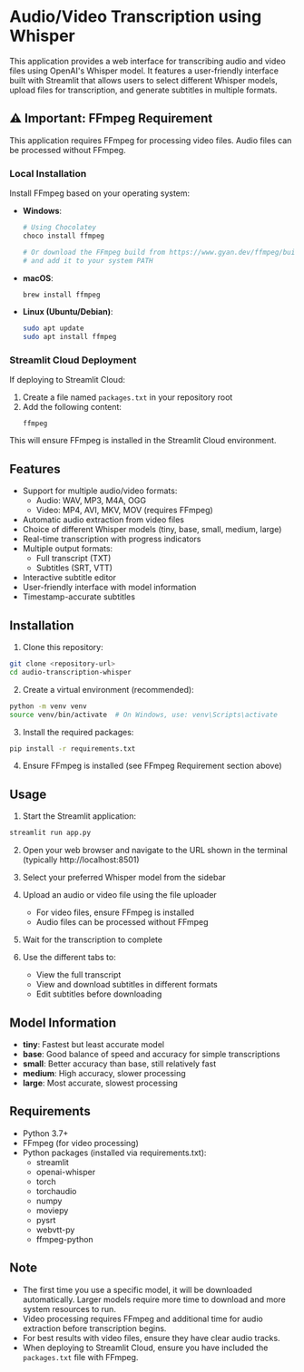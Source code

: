 # Audio/Video Transcription using Whisper

This application provides a web interface for transcribing audio and video files using OpenAI's Whisper model. It features a user-friendly interface built with Streamlit that allows users to select different Whisper models, upload files for transcription, and generate subtitles in multiple formats.

## ⚠️ Important: FFmpeg Requirement

This application requires FFmpeg for processing video files. Audio files can be processed without FFmpeg.

### Local Installation
Install FFmpeg based on your operating system:

- **Windows**:
  ```bash
  # Using Chocolatey
  choco install ffmpeg

  # Or download the FFmpeg build from https://www.gyan.dev/ffmpeg/builds/ 
  # and add it to your system PATH
  ```
- **macOS**:
  ```bash
  brew install ffmpeg
  ```
- **Linux (Ubuntu/Debian)**:
  ```bash
  sudo apt update
  sudo apt install ffmpeg
  ```

### Streamlit Cloud Deployment
If deploying to Streamlit Cloud:
1. Create a file named `packages.txt` in your repository root
2. Add the following content:
   ```
   ffmpeg
   ```
This will ensure FFmpeg is installed in the Streamlit Cloud environment.

## Features

- Support for multiple audio/video formats:
  - Audio: WAV, MP3, M4A, OGG
  - Video: MP4, AVI, MKV, MOV (requires FFmpeg)
- Automatic audio extraction from video files
- Choice of different Whisper models (tiny, base, small, medium, large)
- Real-time transcription with progress indicators
- Multiple output formats:
  - Full transcript (TXT)
  - Subtitles (SRT, VTT)
- Interactive subtitle editor
- User-friendly interface with model information
- Timestamp-accurate subtitles

## Installation

1. Clone this repository:
```bash
git clone <repository-url>
cd audio-transcription-whisper
```

2. Create a virtual environment (recommended):
```bash
python -m venv venv
source venv/bin/activate  # On Windows, use: venv\Scripts\activate
```

3. Install the required packages:
```bash
pip install -r requirements.txt
```

4. Ensure FFmpeg is installed (see FFmpeg Requirement section above)

## Usage

1. Start the Streamlit application:
```bash
streamlit run app.py
```

2. Open your web browser and navigate to the URL shown in the terminal (typically http://localhost:8501)

3. Select your preferred Whisper model from the sidebar

4. Upload an audio or video file using the file uploader
   - For video files, ensure FFmpeg is installed
   - Audio files can be processed without FFmpeg

5. Wait for the transcription to complete

6. Use the different tabs to:
   - View the full transcript
   - View and download subtitles in different formats
   - Edit subtitles before downloading

## Model Information

- **tiny**: Fastest but least accurate model
- **base**: Good balance of speed and accuracy for simple transcriptions
- **small**: Better accuracy than base, still relatively fast
- **medium**: High accuracy, slower processing
- **large**: Most accurate, slowest processing

## Requirements

- Python 3.7+
- FFmpeg (for video processing)
- Python packages (installed via requirements.txt):
  - streamlit
  - openai-whisper
  - torch
  - torchaudio
  - numpy
  - moviepy
  - pysrt
  - webvtt-py
  - ffmpeg-python

## Note

- The first time you use a specific model, it will be downloaded automatically. Larger models require more time to download and more system resources to run.
- Video processing requires FFmpeg and additional time for audio extraction before transcription begins.
- For best results with video files, ensure they have clear audio tracks.
- When deploying to Streamlit Cloud, ensure you have included the `packages.txt` file with FFmpeg. 